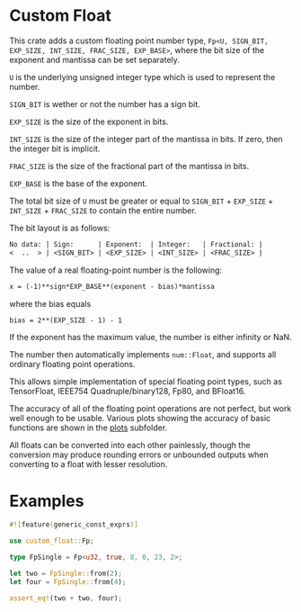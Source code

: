 # Custom Float

This crate adds a custom floating point number type, `Fp<U, SIGN_BIT, EXP_SIZE, INT_SIZE, FRAC_SIZE, EXP_BASE>`, where the bit size of the exponent and mantissa can be set separately.

`U` is the underlying unsigned integer type which is used to represent the number.

`SIGN_BIT` is wether or not the number has a sign bit.

`EXP_SIZE` is the size of the exponent in bits.

`INT_SIZE` is the size of the integer part of the mantissa in bits. If zero, then the integer bit is implicit.

`FRAC_SIZE` is the size of the fractional part of the mantissa in bits.

`EXP_BASE` is the base of the exponent.

The total bit size of `U` must be greater or equal to `SIGN_BIT` + `EXP_SIZE` + `INT_SIZE` + `FRAC_SIZE` to contain the entire number.

The bit layout is as follows:
```txt
No data: | Sign:      | Exponent:  | Integer:   | Fractional: |
<  ..  > | <SIGN_BIT> | <EXP_SIZE> | <INT_SIZE> | <FRAC_SIZE> |
```

The value of a real floating-point number is the following:
```txt
x = (-1)**sign*EXP_BASE**(exponent - bias)*mantissa
```

where the bias equals
```txt
bias = 2**(EXP_SIZE - 1) - 1
```

If the exponent has the maximum value, the number is either infinity or NaN.

The number then automatically implements `num::Float`, and supports all ordinary floating point operations.

This allows simple implementation of special floating point types, such as TensorFloat, IEEE754 Quadruple/binary128, Fp80, and BFloat16.

The accuracy of all of the floating point operations are not perfect, but work well enough to be usable. Various plots showing the accuracy of basic functions are shown in the [plots](https://github.com/sigurd4/custom_float/tree/master/plots) subfolder.

All floats can be converted into each other painlessly, though the conversion may produce rounding errors or unbounded outputs when converting to a float with lesser resolution.

# Examples

```rust
#![feature(generic_const_exprs)]

use custom_float::Fp;

type FpSingle = Fp<u32, true, 8, 0, 23, 2>;

let two = FpSingle::from(2);
let four = FpSingle::from(4);

assert_eq!(two + two, four);
```